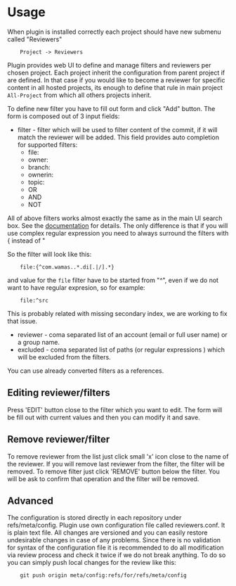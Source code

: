 Usage
=============

When plugin is installed correctly each project should have new submenu called "Reviewers"

```
	Project -> Reviewers
```

Plugin provides web UI to define and manage filters and reviewers per chosen project.
Each project inherit the configuration from parent project if are defined.
In that case if you would like to become a reviewer for specific content in all
hosted projects, its enough to define that rule in main project `All-Project` from
which all others projects inherit.

To define new filter you have to fill out form and click "Add" button.
The form is composed out of 3 input fields:

* filter - filter which will be used to filter content of the commit, if it will match the reviewer will be added.
This field provides auto completion for supported filters: 
	* file:
	* owner:
	* branch:
	* ownerin:
	* topic:
	* OR
	* AND
	* NOT

All of above filters works almost exactly the same as in the main UI search box. See the
[documentation](/Documentation/user-search.html) for details. The only
difference is that if you will use complex regular expression you need to
always surround the filters with { instead of "

So the filter will look like this:

```
    file:{^com.wamas..*.di[.|/].*}
```
and value for the `file` filter have to be started from "^", even if we do not want to have regular expresion, so for example:

```
    file:^src
```

This is probably related with missing secondary index, we are working to fix that issue.


* reviewer - coma separated list of an account (email or full user name) or a group name.
* excluded - coma separated list of paths (or regular expressions ) which will be excluded from the filters.


You can use already converted filters as a references.


## Editing reviewer/filters

Press 'EDIT' button close to the filter which you want to edit. The form will
be fill out with current values and then you can modify it and save.

## Remove reviewer/filter

To remove reviewer from the list just click small 'x' icon close to the name of
the reviewer. If you will remove last reviewer from the filter, the filter will
be removed. To remove filter just click 'REMOVE' button below the filter. You
will be ask to confirm that operation and the filter will be removed.

## Advanced 

The configuration is stored directly in each repository under
refs/meta/config. Plugin use own configuration file called reviewers.conf. It
is plain text file. All changes are versioned and you can easily restore
undesirable changes in case of any problems. Since there is no validation for
syntax of the configuration file it is recommended to do all modification via
review process and check it twice if we do not break anything. To do so you can
simply push local changes for the review like this:


```
	git push origin meta/config:refs/for/refs/meta/config
```
